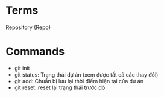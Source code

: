 # Terms

Repository (Repo)

# Commands

- git init
- git status: Trạng thái dự án (xem được tất cả các thay đổi)
- git add: Chuẩn bị lưu lại thời điểm hiện tại của dự án
- git reset: reset lại trạng thái trước đó
